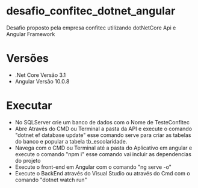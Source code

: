 # desafio_confitec_dotnet_angular
Desafio proposto pela empresa confitec utilizando dotNetCore Api e Angular Framework

# Versões
<ul>
  <li>
    .Net Core Versão 3.1
 </li>
    <li>
    Angular Versão 10.0.8
 </li>
</ul>

# Executar

<ul>
  <li>
   No SQLServer crie um banco de dados com o Nome de TesteConfitec
  </li>
  <li>
    Abre Através do CMD ou Terminal a pasta da API e execute o comando "dotnet ef database update" esse comando serve para criar as tabelas do banco e popular a tabela tb_escolaridade.
  </li>
  <li>
  Navega com o CMD ou Terminal até a pasta do Aplicativo em angular e execute o comando "npm i" esse comando vai incluir as dependencias do projeto 
  </li>
    <li>
 Execute o front-end em Angular com o comando "ng serve -o"
  </li>  
  <li>
 Execute o BackEnd através do Visual Studio ou através do Cmd com o comando "dotnet watch run"
  </li>
</ul>
